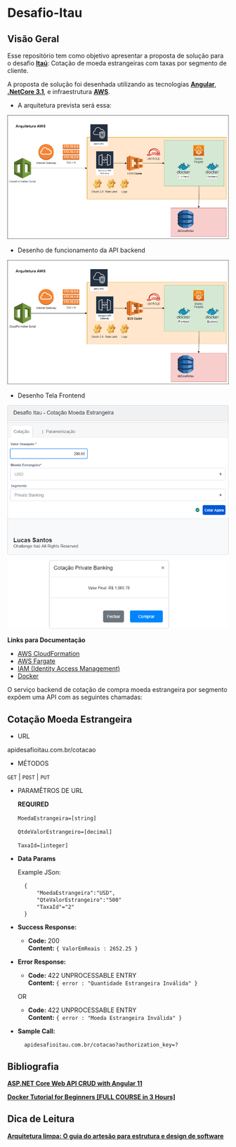 # Desafio-Itau

## Visão Geral

Esse repositório tem como objetivo apresentar a proposta de solução para o desafio **[Itaú](www.itau.com.br)**: Cotação de moeda estrangeiras com taxas por segmento de cliente. 

A proposta de solução foi desenhada utilizando as tecnologias **[Angular](https://angular.io/)**, **[.NetCore 3.1](https://dotnet.microsoft.com/download/dotnet/3.1)**, e infraestrutura **[AWS](https://aws.amazon.com/)**.

- A arquitetura prevista será essa:

![Arquitetura AWS-CloudFormation](https://github.com/itsluucasdev/desafio-itau/blob/main/Desenho/desenho-arquitetura.png)

- Desenho de funcionamento da API backend

![Desenho API Backend](https://github.com/itsluucasdev/desafio-itau/blob/main/Desenho/desenho-arquitetura.png)

- Desenho Tela Frontend

![Desenho Tela Frontend](https://github.com/itsluucasdev/desafio-itau/blob/main/Desenho/desenho-frontend.png)

**Links para Documentação**
- [AWS CloudFormation](https://docs.aws.amazon.com/cloudformation/index.html)
- [AWS Fargate](https://docs.aws.amazon.com/AmazonECS/latest/developerguide/AWS_Fargate.html)
- [IAM (Identity Access Management)](https://docs.aws.amazon.com/pt_br/IAM/latest/UserGuide/id_roles.html)
- [Docker](https://docs.docker.com/)

O serviço backend de cotação de compra moeda estrangeira por segmento expõem uma API com as seguintes chamadas:

## Cotação Moeda Estrangeira
* URL

apidesafioitau.com.br/cotacao

* MÉTODOS

`GET` | `POST` | `PUT`

* PARAMÊTROS DE URL

    **REQUIRED**
    
    `MoedaEstrangeira=[string]`

    `QtdeValorEstrangeiro=[decimal]`

    `TaxaId=[integer]`

* **Data Params**
    
    Example JSon: 

        {
            "MoedaEstrangeira":"USD",
            "QteValorEstrangeiro":"500"
            "TaxaId"="2"
        }
  
* **Success Response:**

  * **Code:** 200 <br />
    **Content:** `{ ValorEmReais : 2652.25 }`

* **Error Response:**

    * **Code:** 422 UNPROCESSABLE ENTRY <br />
    **Content:** `{ error : "Quantidade Estrangeira Inválida" }`
  
  OR

  * **Code:** 422 UNPROCESSABLE ENTRY <br />
    **Content:** `{ error : "Moeda Estrangeira Inválida" }`
    
* **Sample Call:**

        apidesafioitau.com.br/cotacao?authorization_key=?

## Bibliografia

**[ASP.NET Core Web API CRUD with Angular 11
](https://www.youtube.com/watch?v=S5dzfuh3t8U)**

**[Docker Tutorial for Beginners [FULL COURSE in 3 Hours]
](https://www.youtube.com/watch?v=3c-iBn73dDE)**

## Dica de Leitura 

**[Arquitetura limpa: O guia do artesão para estrutura e design de software](https://www.amazon.com.br/dp/8550804606/ref=cm_sw_r_tw_dp_Y2RZNMRZGF9ZS3GMPP4A)**